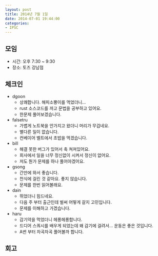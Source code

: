 ```yaml
---
layout: post
title: 2014년 7월 1일
date: 2014-07-01 19:44:00
categories:
- IPSC
---
```


## 모임

* 시간: 오후 7:30 ~ 9:30
* 장소: 토즈 강남점

## 체크인

* dgoon
    * 상쾌합니다. 해피소뿡이를 먹었더니...
    * rust 소스코드를 까고 문법을 공부하고 있어요.
    * 한문제 풀어보겠습니다.
* falsetru
    * 가볍게 노트북을 안가지고 왔더니 머리가 무겁네요.
    * 별다른 일이 없습니다.
    * 컨베이어 벨트에서 초밥을 먹겠습니다.
* bill
    * 해결 못한 버그가 있어서 축 쳐져있어요.
    * 회사에서 일을 너무 정신없이 시켜서 정신이 없어요.
    * 저도 뭔가 문제를 하나 풀어야겠어요.
* gsong
    * 간만에 와서 좋습니다.
    * 천식에 걸린 것 같아요. 좋지 않습니다.
    * 문제를 한번 읽어볼래요.
* dain
    * 뛰었더니 힘드네요.
    * 다음 주 부터 출근인데 벌써 어떻게 갈지 고민입니다.
    * 문제를 이해하고 가겠습니다.
* haru
    * 감기약을 먹었더니 헤롱헤롱합니다.
    * 드디어 스쿼시를 배우게 되었는데 왜 감기에 걸려서... 운동은 좋은 것입니다.
    * A번 부터 차곡차곡 풀어볼까 합니다.

## 회고
